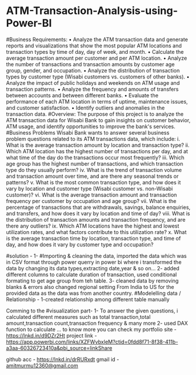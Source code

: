 # ATM-Transaction-Analysis-using-Power-BI
#Business Requirements:
•	Analyze the ATM transaction data and generate reports and visualizations that show the most popular ATM locations and transaction types by time of day, day of week, and month.
•	Calculate the average transaction amount per customer and per ATM location.
•	Analyze the number of transactions and transaction amounts by customer age group, gender, and occupation.
•	Analyze the distribution of transaction types by customer type (Wisabi customers vs. customers of other banks).
•	Analyze the impact of public holidays and weekends on ATM usage and transaction patterns.
•	Analyze the frequency and amounts of transfers between accounts and between different banks.
•	Evaluate the performance of each ATM location in terms of uptime, maintenance issues, and customer satisfaction.
•	Identify outliers and anomalies in the transaction data.
#Overview: 
The purpose of this project is to analyze the ATM transaction data for Wisabi Bank to gain insights on customer behavior, ATM usage, and identify opportunities to improve the bank's services.
#Business Problems
Wisabi Bank wants to answer several business problem questions related to its ATM transactions data, which include:
i.	What is the average transaction amount by location and transaction type?
ii.	Which ATM location has the highest number of transactions per day, and at what time of the day do the transactions occur most frequently?
iii.	Which age group has the highest number of transactions, and which transaction type do they usually perform?
iv.	What is the trend of transaction volume and transaction amount over time, and are there any seasonal trends or patterns?
v.	What is the most common transaction type, and how does it vary by location and customer type (Wisabi customer vs. non-Wisabi customer)?
vi.	What is the average transaction amount and transaction frequency per customer by occupation and age group?
vii.	What is the percentage of transactions that are withdrawals, savings, balance enquiries, and transfers, and how does it vary by location and time of day?
viii.	What is the distribution of transaction amounts and transaction frequency, and are there any outliers?
ix.	Which ATM locations have the highest and lowest utilization rates, and what factors contribute to this utilization rate?
x.	What is the average transaction time by location, transaction type, and time of day, and how does it vary by customer type and occupation?

#solution -
1- #Importing & cleaning the data, imported the data which  was in CSV format through power querry in power bi where i transformed the data by changing its data types,extracting date,year & so on... 
2- added different columns to calculate duration of transaction, used conditional formating to get age group from teh table.
3- cleaned data by removing blanks & errors also changed regional setting From India to US for the provided data as the data was from another country.
 #Modelelling data / Relationship - 
1-created relationship among different table manually 

Comming to the #visualization part- 
1- To answer the given questions, i calculated different measures such as total transaction,total amount,transaction count,transaction frequency & many more
2- used DAX function to calculate 
...
 to know more you can check 
 my portfolio site -  https://lnkd.in/d9DZr2Ht
 project link -https://app.powerbi.com/links/XZFWvbxleM?ctid=0fdd8f71-8f38-411b-a3aa-60326723410a&pbi_source=linkShare  
 
 github acc - https://lnkd.in/drRURxdt 
 gmail id - amitmurmu12360@gmail.com
